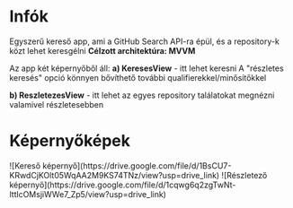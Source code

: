 <h1>Infók</h1>
Egyszerű kereső app, ami a GitHub Search API-ra épül, és a repository-k közt lehet keresgélni
<b>Célzott architektúra: MVVM</b>

Az app két képernyőből áll:
<b>a) KeresesView</b> - itt lehet keresni
  A "részletes keresés" opció könnyen bővíthető további qualifierekkel/minősítőkkel
  
<b>b) ReszletezesView</b> - itt lehet az egyes repository találatokat megnézni valamivel részletesebben

<h1>Képernyőképek</h1>
![Kereső képernyő](https://drive.google.com/file/d/1BsCU7-KRwdCjKOlt05WqAA2M9KS74TNz/view?usp=drive_link)
![Részletező képernyő](https://drive.google.com/file/d/1cqwg6q2zgTwNt-lttlcOMsjiWWe7_Zp5/view?usp=drive_link)
